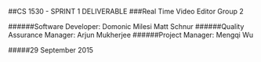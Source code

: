 ##CS 1530 - SPRINT 1 DELIVERABLE
###Real Time Video Editor Group 2

######Software Developer:
Domonic Milesi
Matt Schnur
######Quality Assurance Manager:
Arjun Mukherjee
######Project Manager:
Mengqi Wu

#####29 September 2015


